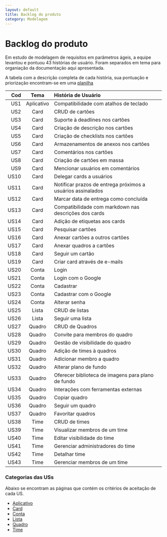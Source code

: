 ```yaml
---
layout: default
title: Backlog do produto
category: Modelagem
---
```

# Backlog do produto

Em estudo de modelagem de requisitos em parâmetros ágeis, a equipe levantou e pontuou 43 histórias de usuário.
Foram separados em tema para organiação da documentação aqui apresentada.

A tabela com a descrição completa de cada história, sua pontuação e priorização encontram-se em uma [planilha](https://docs.google.com/spreadsheets/d/1C1_Ws-3eDd2tir7LQ1VEYrKwRFVxNcjAmFSVHHkdIMs/edit?usp=sharing)

| Cod | Tema | História de Usuário |
|  -----: | :------: | :----- |
|  US1 | Aplicativo | Compatibilidade com atalhos de teclado |
|  US2 | Card | CRUD de cartões |
|  US3 | Card | Suporte à deadlines nos cartões |
|  US4 | Card | Criação de descrição nos cartões |
|  US5 | Card | Criação de checklists nos cartões |
|  US6 | Card | Armazenamentos de anexos nos cartões |
|  US7 | Card | Comentários nos cartões |
|  US8 | Card | Criação de cartões em massa |
|  US9 | Card | Mencionar usuários em comentários |
|  US10 | Card | Delegar cards a usuários |
|  US11 | Card | Notificar prazos de entrega próximos a usuários assinalados |
|  US12 | Card | Marcar data de entrega como concluída |
|  US13 | Card | Compatibilidade com markdown nas descrições dos cards |
|  US14 | Card | Adição de etiquetas aos cards |
|  US15 | Card | Pesquisar cartões |
|  US16 | Card | Anexar cartões a outros cartões |
|  US17 | Card | Anexar quadros a cartões |
|  US18 | Card | Seguir um cartão |
|  US19 | Card | Criar card através de e-mails |
|  US20 | Conta | Login |
|  US21 | Conta | Login com o Google |
|  US22 | Conta | Cadastrar |
|  US23 | Conta | Cadastrar com o Google |
|  US24 | Conta | Alterar senha |
|  US25 | Lista | CRUD de listas |
|  US26 | Lista | Seguir uma lista |
|  US27 | Quadro | CRUD de Quadros |
|  US28 | Quadro | Convite para membros do quadro |
|  US29 | Quadro | Gestão de visibilidade do quadro |
|  US30 | Quadro | Adição de times à quadros |
|  US31 | Quadro | Adicionar membro a quadro |
|  US32 | Quadro | Alterar plano de fundo |
|  US33 | Quadro | Oferecer biblioteca de imagens para plano de fundo |
|  US34 | Quadro | Interações com ferramentas externas |
|  US35 | Quadro | Copiar quadro |
|  US36 | Quadro | Seguir um quadro |
|  US37 | Quadro | Favoritar quadros |
|  US38 | Time | CRUD de times |
|  US39 | Time | Visualizar membros de um time |
|  US40 | Time | Editar visibilidade do time |
|  US41 | Time | Gerenciar administradores do time |
|  US42 | Time | Detalhar time |
|  US43 | Time | Gerenciar membros de um time |

### Categorias das USs

Abaixo se encontram as páginas que contém os critérios de aceitação de cada US.

- [Aplicativo](tema%20aplicativo.html)
- [Card](tema%20card.html)
- [Conta](tema%20conta.html)
- [Lista](tema%20lista.html)
- [Quadro](tema%20quadro.html)
- [Time](tema%20time.html)
